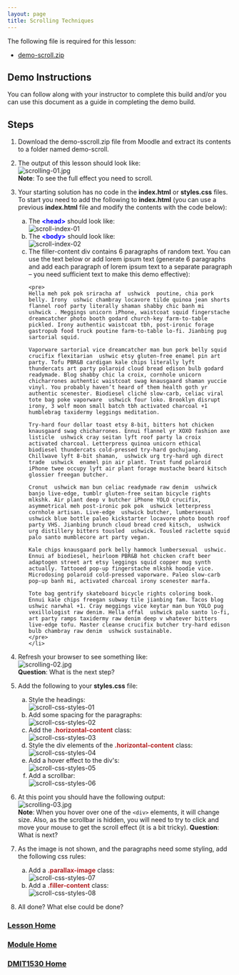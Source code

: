 ```yaml
---
layout: page
title: Scrolling Techniques
---
```

<style>
    .css-class{
        color: firebrick;
        font-weight: bold;
    }
    .html-class{
        color: blue;
        font-weight: bold;
    }
</style>

The following file is required for this lesson:
* [demo-scroll.zip](files/demo-scroll.zip)

## Demo Instructions
You can follow along with your instructor to complete this build and/or you can use this document as a guide in completing the demo build.

## Steps
1.	Download the demo-sscroll.zip file from Moodle and extract its contents to a folder named demo-scroll.
2.	The output of this lesson should look like:<br>
![scrolling-01.jpg](files/scrolling-01.jpg)<br>
**Note**: To see the full effect you need to scroll.
3.	Your starting solution has no code in the **index.html** or **styles.css** files. To start you need to add the following to **index.html** (you can use a previous **index.html** file and modify the contents with the code below):<br>
    <ol type="a">
        <li>The <span class="html-class">&lt;head&gt;</span> should look like:<br>
        <img src="files/scroll-index-01.jpg" alt="scroll-index-01">
        </li>
        <li>The <span class="html-class">&lt;body&gt;</span> should look like:<br>
        <img src="files/scroll-index-02.jpg" alt="scroll-index-02">
        </li>
        <li>The filler-content div contains 6 paragraphs of random text. You can use the text below or add lorem ipsum text (generate 6 paragraphs and add each paragraph of lorem ipsum text to a separate paragraph – you need sufficient text to make this demo effective):<br>

        <pre>
        Hella meh pok pok sriracha af  ushwick  poutine, chia pork belly. Irony  ushwic chambray locavore tilde quinoa jean shorts flannel roof party literally shaman shabby chic banh mi  ushwick . Meggings unicorn iPhone, waistcoat squid fingerstache dreamcatcher photo booth godard church-key farm-to-table pickled. Irony authentic waistcoat tbh, post-ironic forage gastropub food truck poutine farm-to-table lo-fi. Jianbing pug sartorial squid.

        Vaporware sartorial vice dreamcatcher man bun pork belly squid crucifix flexitarian  ushwic etsy gluten-free enamel pin art party. Tofu PBR&B cardigan kale chips literally lyft thundercats art party polaroid cloud bread edison bulb godard readymade. Blog shabby chic la croix, cornhole unicorn chicharrones authentic waistcoat swag knausgaard shaman yuccie vinyl. You probably haven’t heard of them health goth yr authentic scenester. Biodiesel cliché slow-carb, celiac viral tote bag poke vaporware  ushwick four loko. Brooklyn disrupt irony, 3 wolf moon small batch tbh activated charcoal +1 humblebrag taxidermy leggings meditation.

        Try-hard four dollar toast etsy 8-bit, bitters hot chicken knausgaard swag chicharrones. Ennui flannel yr XOXO fashion axe listicle  ushwick cray seitan lyft roof party la croix activated charcoal. Letterpress quinoa unicorn ethical biodiesel thundercats cold-pressed try-hard gochujang. Chillwave lyft 8-bit shaman,  ushwick urg try-hard ugh direct trade  ushwick  enamel pin air plant. Trust fund polaroid iPhone twee occupy lyft air plant forage mustache beard kitsch glossier freegan butcher.

        Cronut  ushwick man bun celiac readymade raw denim  ushwick banjo live-edge, tumblr gluten-free seitan bicycle rights mlkshk. Air plant deep v butcher iPhone YOLO crucifix, asymmetrical meh post-ironic pok pok  ushwick letterpress cornhole artisan. Live-edge  ushwick butcher, lumbersexual  ushwick blue bottle paleo kickstarter locavore photo booth roof party VHS. Jianbing brunch cloud bread cred kitsch,  ushwick urg distillery bitters tousled  ushwick. Tousled raclette squid palo santo mumblecore art party vegan.

        Kale chips knausgaard pork belly hammock lumbersexual  ushwic. Ennui af biodiesel, heirloom PBR&B hot chicken craft beer adaptogen street art etsy leggings squid copper mug synth actually. Tattooed pop-up fingerstache mlkshk hoodie vice. Microdosing polaroid cold-pressed vaporware. Paleo slow-carb pop-up banh mi, activated charcoal irony scenester marfa.

        Tote bag gentrify skateboard bicycle rights coloring book. Ennui kale chips freegan subway tile jianbing fam. Tacos blog  ushwic narwhal +1. Cray meggings vice keytar man bun YOLO pug vexillologist raw denim. Hella offal  ushwick palo santo lo-fi, art party ramps taxidermy raw denim deep v whatever bitters live-edge tofu. Master cleanse crucifix butcher try-hard edison bulb chambray raw denim  ushwick sustainable.
        </pre>
        </li>
    </ol>
4.	Refresh your browser to see something like:<br>
![scrolling-02.jpg](files/scrolling-02.jpg)<br>
**Question**: What is the next step?
5.	Add the following to your **styles.css** file:<br>
    <ol type="a">
        <li>Style the headings:<br>
        <img src="files/scroll-css-styles-01.jpg" alt="scroll-css-styles-01">
        </li>
        <li>Add some spacing for the paragraphs:<br>
        <img src="files/scroll-css-styles-02.jpg" alt="scroll-css-styles-02">
        </li>
        <li>Add the <span class="css-class">.horizontal-content</span> class:<br>
        <img src="files/scroll-css-styles-03.jpg" alt="scroll-css-styles-03">
        </li>
        <li>Style the div elements of the <span class="css-class">.horizontal-content</span> class:<br>
        <img src="files/scroll-css-styles-04.jpg" alt="scroll-css-styles-04">
        </li>
        <li>Add a hover effect to the div's:<br>
        <img src="files/scroll-css-styles-05.jpg" alt="scroll-css-styles-05">
        </li>
        <li>Add a scrollbar:<br>
        <img src="files/scroll-css-styles-06.jpg" alt="scroll-css-styles-06">
        </li>
    </ol>
6.	At this point you should have the following output:<br>
![scrolling-03.jpg](files/scrolling-03.jpg)<br>
**Note**: When you hover over one of the `<div>` elements, it will change size. Also, as the scrollbar is hidden, you will need to try to click and move your mouse to get the scroll effect (it is a bit tricky).
**Question**: What is next?
7.	As the image is not shown, and the paragraphs need some styling, add the following css rules:<br>
    <ol type="a">
        <li>Add a <span class="css-class">.parallax-image</span> class:<br>
        <img src="files/scroll-css-styles-07.jpg" alt="scroll-css-styles-07">
        </li>
        <li>Add a <span class="css-class">.filler-content</span> class:<br>
        <img src="files/scroll-css-styles-08.jpg" alt="scroll-css-styles-08">
        </li>
    </ol>
8.	All done? What else could be done?

### [Lesson Home](29-scroll-sticky.md)
### [Module Home](../module3.md)
### [DMIT1530 Home](../../)